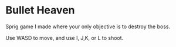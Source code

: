 # Bullet Heaven

Sprig game I made where your only objective is to destroy the boss.

Use WASD to move, and use I, J,K, or L to shoot.
